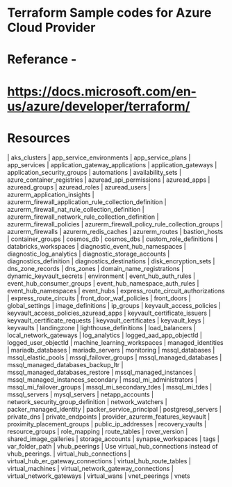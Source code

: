 
# Terraform Sample codes for Azure Cloud Provider
# 
# Referance - 
# https://docs.microsoft.com/en-us/azure/developer/terraform/
# 


# Resources


| aks\_clusters 
| app\_service\_environments 
| app\_service\_plans 
| app\_services 
| application\_gateway\_applications 
| application\_gateways 
| application\_security\_groups 
| automations 
| availability\_sets 
| azure\_container\_registries 
| azuread\_api\_permissions 
| azuread\_apps 
| azuread\_groups 
| azuread\_roles 
| azuread\_users 
| azurerm\_application\_insights 
| azurerm\_firewall\_application\_rule\_collection\_definition 
| azurerm\_firewall\_nat\_rule\_collection\_definition 
| azurerm\_firewall\_network\_rule\_collection\_definition 
| azurerm\_firewall\_policies 
| azurerm\_firewall\_policy\_rule\_collection\_groups 
| azurerm\_firewalls 
| azurerm\_redis\_caches 
| azurerm\_routes 
| bastion\_hosts 
| container\_groups 
| cosmos\_db 
| cosmos\_dbs 
| custom\_role\_definitions 
| databricks\_workspaces 
| diagnostic\_event\_hub\_namespaces 
| diagnostic\_log\_analytics 
| diagnostic\_storage\_accounts 
| diagnostics\_definition 
| diagnostics\_destinations 
| disk\_encryption\_sets 
| dns\_zone\_records 
| dns\_zones 
| domain\_name\_registrations 
| dynamic\_keyvault\_secrets 
| environment 
| event\_hub\_auth\_rules 
| event\_hub\_consumer\_groups 
| event\_hub\_namespace\_auth\_rules 
| event\_hub\_namespaces 
| event\_hubs 
| express\_route\_circuit\_authorizations 
| express\_route\_circuits 
| front\_door\_waf\_policies 
| front\_doors 
| global\_settings 
| image\_definitions 
| ip\_groups 
| keyvault\_access\_policies 
| keyvault\_access\_policies\_azuread\_apps 
| keyvault\_certificate\_issuers 
| keyvault\_certificate\_requests 
| keyvault\_certificates 
| keyvault\_keys 
| keyvaults 
| landingzone 
| lighthouse\_definitions 
| load\_balancers 
| local\_network\_gateways 
| log\_analytics 
| logged\_aad\_app\_objectId 
| logged\_user\_objectId 
| machine\_learning\_workspaces 
| managed\_identities 
| mariadb\_databases 
| mariadb\_servers 
| monitoring 
| mssql\_databases 
| mssql\_elastic\_pools 
| mssql\_failover\_groups 
| mssql\_managed\_databases 
| mssql\_managed\_databases\_backup\_ltr 
| mssql\_managed\_databases\_restore 
| mssql\_managed\_instances 
| mssql\_managed\_instances\_secondary 
| mssql\_mi\_administrators 
| mssql\_mi\_failover\_groups 
| mssql\_mi\_secondary\_tdes 
| mssql\_mi\_tdes 
| mssql\_servers 
| mysql\_servers 
| netapp\_accounts 
| network\_security\_group\_definition 
| network\_watchers 
| packer\_managed\_identity 
| packer\_service\_principal 
| postgresql\_servers 
| private\_dns 
| private\_endpoints 
| provider\_azurerm\_features\_keyvault 
| proximity\_placement\_groups 
| public\_ip\_addresses 
| recovery\_vaults 
| resource\_groups 
| role\_mapping 
| route\_tables 
| rover\_version 
| shared\_image\_galleries 
| storage\_accounts 
| synapse\_workspaces 
| tags 
| var\_folder\_path 
| vhub\_peerings | Use virtual\_hub\_connections instead of vhub\_peerings. 
| virtual\_hub\_connections 
| virtual\_hub\_er\_gateway\_connections 
| virtual\_hub\_route\_tables 
| virtual\_machines 
| virtual\_network\_gateway\_connections 
| virtual\_network\_gateways 
| virtual\_wans 
| vnet\_peerings 
| vnets 